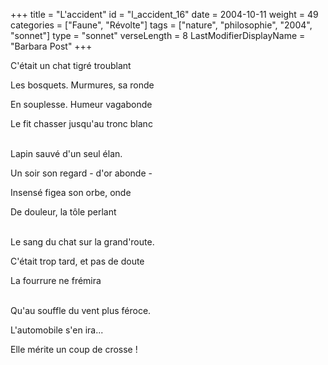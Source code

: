 +++
title = "L'accident"
id = "l_accident_16"
date = 2004-10-11
weight = 49
categories = ["Faune", "Révolte"]
tags = ["nature", "philosophie", "2004", "sonnet"]
type = "sonnet"
verseLength = 8
LastModifierDisplayName = "Barbara Post"
+++

C'était un chat tigré troublant

Les bosquets. Murmures, sa ronde

En souplesse. Humeur vagabonde

Le fit chasser jusqu'au tronc blanc

 \
Lapin sauvé d'un seul élan.

Un soir son regard - d'or abonde -

Insensé figea son orbe, onde

De douleur, la tôle perlant

 \
Le sang du chat sur la grand'route.

C'était trop tard, et pas de doute

La fourrure ne frémira

 \
Qu'au souffle du vent plus féroce.

L'automobile s'en ira...

Elle mérite un coup de crosse !
